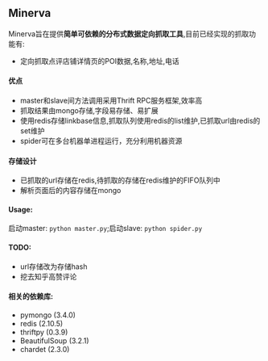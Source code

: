 ## Minerva

Minerva旨在提供**简单可依赖的分布式数据定向抓取工具**,目前已经实现的抓取功能有:
+ 定向抓取点评店铺详情页的POI数据,名称,地址,电话

#### 优点
+ master和slave间方法调用采用Thrift RPC服务框架,效率高
+ 抓取结果由mongo存储,字段易存储、易扩展
+ 使用redis存储linkbase信息,抓取队列使用redis的list维护,已抓取url由redis的set维护
+ spider可在多台机器单进程运行，充分利用机器资源

#### 存储设计
+ 已抓取的url存储在redis,待抓取的存储在redis维护的FIFO队列中
+ 解析页面后的内容存储在mongo

#### Usage:
启动master: `python master.py`;启动slave: `python spider.py`

#### TODO:
+ url存储改为存储hash
+ 挖去知乎高赞评论

#### 相关的依赖库:
+ pymongo (3.4.0)
+ redis (2.10.5)
+ thriftpy (0.3.9)
+ BeautifulSoup (3.2.1)
+ chardet (2.3.0)



